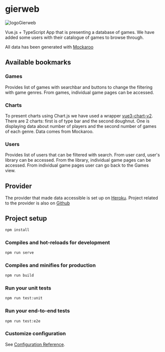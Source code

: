 # gierweb

![logoGierweb](https://user-images.githubusercontent.com/47739188/114620898-5936be80-9cac-11eb-8908-520f6d9d3051.png)

Vue.js + TypeScript App that is presenting a database of games. We have added some users with their catalogue of games to browse through.

All data has been generated with [Mockaroo](https://mockaroo.com/)

## Available bookmarks

### Games

Provides list of games with searchbar and buttons to change the filtering with game genres.
From games, individual game pages can be accessed.

### Charts

To present charts using Chart.js we have used a wrapper [vue3-chart-v2](https://vue3-chart-v2.netlify.app/).
There are 2 charts: first is of type bar and the second doughnut.
One is displaying data about number of players and the second number of games of each genre. Data comes from Mockaroo.

### Users

Provides list of users that can be filtered with search. From user card, user's library can be accessed. From the library, individual game pages can be accessed. From individual game pages user can go back to the Games view.

## Provider

The provider that made data accessible is set up on [Heroku](https://gier-web.herokuapp.com/users). Project related to the provider is also on [Github](https://github.com/BarHanSolo/Gierweb-provider)

## Project setup

```bash
npm install
```

### Compiles and hot-reloads for development

```bash
npm run serve
```

### Compiles and minifies for production

```bash
npm run build
```

### Run your unit tests

```bash
npm run test:unit
```

### Run your end-to-end tests

```bash
npm run test:e2e
```

### Customize configuration

See [Configuration Reference](https://cli.vuejs.org/config/).
